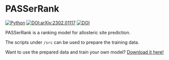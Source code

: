 # PASSerRank
[![Python](https://img.shields.io/badge/Python-3.7+-blue.svg)](https://www.python.org)
[![DOI:arXiv:2302.01117](http://img.shields.io/badge/DOI-arXiv:2302.01117-B31B1B.svg)](https://arxiv.org/abs/2302.01117)
[![DOI](https://zenodo.org/badge/569086991.svg)](https://zenodo.org/badge/latestdoi/569086991)


PASSerRank is a ranking model for allosteric site prediction. 

The scripts under `/src` can be used to prepare the training data. 

Want to use the prepared data and train your own model? [Download it here!](https://drive.google.com/drive/folders/1BB5yIBV6J0CB1dDbvoiHj_0-apPsjvVP?usp=share_link)

